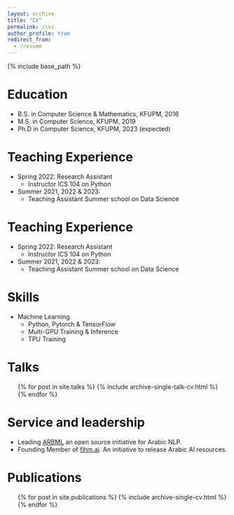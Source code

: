 ```yaml
---
layout: archive
title: "CV"
permalink: /cv/
author_profile: true
redirect_from:
  - /resume
---
```


{% include base_path %}

Education
======
* B.S. in Computer Science & Mathematics, KFUPM, 2016
* M.S. in Computer Science, KFUPM, 2019
* Ph.D in Computer Science, KFUPM, 2023 (expected)

Teaching Experience
======
* Spring 2022: Research Assistant
  * Instructor ICS 104 on Python
* Summer 2021, 2022 & 2023:
  * Teaching Assistant Summer school on Data Science

Teaching Experience
======
* Spring 2022: Research Assistant
  * Instructor ICS 104 on Python
* Summer 2021, 2022 & 2023:
  * Teaching Assistant Summer school on Data Science
  
Skills
======
* Machine Learning
  * Python, Pytorch & TensorFlow
  * Multi-GPU Training & Inference
  * TPU Training 
  
Talks
======
  <ul>{% for post in site.talks %}
    {% include archive-single-talk-cv.html %}
  {% endfor %}</ul>
  
Service and leadership
======
* Leading [ARBML](https://arbml.github.io/website/) an open source initiative for Arabic NLP.
* Founding Member of [fihm.ai](https://fihm.ai/). An initiative to release Arabic AI resources. 

Publications
======
  <ul>{% for post in site.publications %}
    {% include archive-single-cv.html %}
  {% endfor %}</ul>